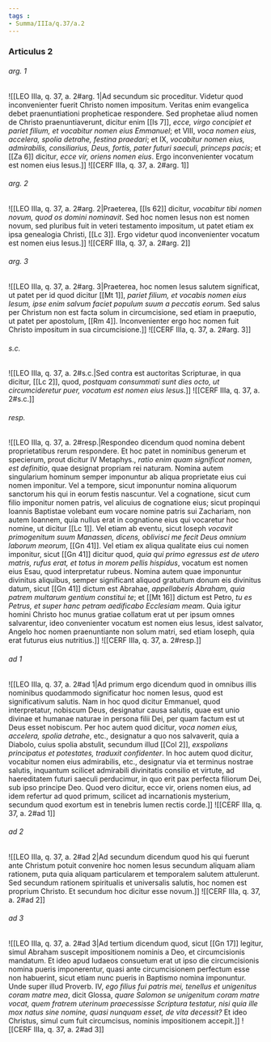 ```yaml
---
tags : 
- Summa/IIIa/q.37/a.2
---
```


### Articulus 2

###### arg. 1
![[LEO IIIa, q. 37, a. 2#arg. 1|Ad secundum sic proceditur. Videtur quod inconvenienter fuerit Christo nomen impositum. Veritas enim evangelica debet praenuntiationi propheticae respondere. Sed prophetae aliud nomen de Christo praenuntiaverunt, dicitur enim [[Is 7]], *ecce, virgo concipiet et pariet filium, et vocabitur nomen eius Emmanuel*; et VIII, *voca nomen eius, accelera, spolia detrahe, festina praedari*; et IX, *vocabitur nomen eius, admirabilis, consiliarius, Deus, fortis, pater futuri saeculi, princeps pacis*; et [[Za 6]] dicitur, *ecce vir, oriens nomen eius*. Ergo inconvenienter vocatum est nomen eius Iesus.]]
![[CERF IIIa, q. 37, a. 2#arg. 1]]

###### arg. 2
![[LEO IIIa, q. 37, a. 2#arg. 2|Praeterea, [[Is 62]] dicitur, *vocabitur tibi nomen novum, quod os domini nominavit*. Sed hoc nomen Iesus non est nomen novum, sed pluribus fuit in veteri testamento impositum, ut patet etiam ex ipsa genealogia Christi, [[Lc 3]]. Ergo videtur quod inconvenienter vocatum est nomen eius Iesus.]]
![[CERF IIIa, q. 37, a. 2#arg. 2]]

###### arg. 3
![[LEO IIIa, q. 37, a. 2#arg. 3|Praeterea, hoc nomen Iesus salutem significat, ut patet per id quod dicitur [[Mt 1]], *pariet filium, et vocabis nomen eius Iesum, ipse enim salvum faciet populum suum a peccatis eorum*. Sed salus per Christum non est facta solum in circumcisione, sed etiam in praeputio, ut patet per apostolum, [[Rm 4]]. Inconvenienter ergo hoc nomen fuit Christo impositum in sua circumcisione.]]
![[CERF IIIa, q. 37, a. 2#arg. 3]]

###### s.c.
![[LEO IIIa, q. 37, a. 2#s.c.|Sed contra est auctoritas Scripturae, in qua dicitur, [[Lc 2]], quod, *postquam consummati sunt dies octo, ut circumcideretur puer, vocatum est nomen eius Iesus*.]]
![[CERF IIIa, q. 37, a. 2#s.c.]]

###### resp.
![[LEO IIIa, q. 37, a. 2#resp.|Respondeo dicendum quod nomina debent proprietatibus rerum respondere. Et hoc patet in nominibus generum et specierum, prout dicitur IV Metaphys., *ratio enim quam significat nomen, est definitio*, quae designat propriam rei naturam. Nomina autem singularium hominum semper imponuntur ab aliqua proprietate eius cui nomen imponitur. Vel a tempore, sicut imponuntur nomina aliquorum sanctorum his qui in eorum festis nascuntur. Vel a cognatione, sicut cum filio imponitur nomen patris, vel alicuius de cognatione eius; sicut propinqui Ioannis Baptistae volebant eum vocare nomine patris sui Zachariam, non autem Ioannem, quia nullus erat in cognatione eius qui vocaretur hoc nomine, ut dicitur [[Lc 1]]. Vel etiam ab eventu, sicut Ioseph *vocavit primogenitum suum Manassen, dicens, oblivisci me fecit Deus omnium laborum meorum*, [[Gn 41]]. Vel etiam ex aliqua qualitate eius cui nomen imponitur, sicut [[Gn 41]] dicitur quod, *quia qui primo egressus est de utero matris, rufus erat, et totus in morem pellis hispidus*, vocatum est nomen eius Esau, quod interpretatur rubeus. Nomina autem quae imponuntur divinitus aliquibus, semper significant aliquod gratuitum donum eis divinitus datum, sicut [[Gn 41]] dictum est Abrahae, *appellaberis Abraham, quia patrem multarum gentium constitui te*; et [[Mt 16]] dictum est Petro, *tu es Petrus, et super hanc petram aedificabo Ecclesiam meam*. Quia igitur homini Christo hoc munus gratiae collatum erat ut per ipsum omnes salvarentur, ideo convenienter vocatum est nomen eius Iesus, idest salvator, Angelo hoc nomen praenuntiante non solum matri, sed etiam Ioseph, quia erat futurus eius nutritius.]]
![[CERF IIIa, q. 37, a. 2#resp.]]

###### ad 1
![[LEO IIIa, q. 37, a. 2#ad 1|Ad primum ergo dicendum quod in omnibus illis nominibus quodammodo significatur hoc nomen Iesus, quod est significativum salutis. Nam in hoc quod dicitur Emmanuel, quod interpretatur, nobiscum Deus, designatur causa salutis, quae est unio divinae et humanae naturae in persona filii Dei, per quam factum est ut Deus esset nobiscum. Per hoc autem quod dicitur, *voca nomen eius, accelera, spolia detrahe*, etc., designatur a quo nos salvaverit, quia a Diabolo, cuius spolia abstulit, secundum illud [[Col 2]], *exspolians principatus et potestates, traduxit confidenter*. In hoc autem quod dicitur, vocabitur nomen eius admirabilis, etc., designatur via et terminus nostrae salutis, inquantum scilicet admirabili divinitatis consilio et virtute, ad haereditatem futuri saeculi perducimur, in quo erit pax perfecta filiorum Dei, sub ipso principe Deo. Quod vero dicitur, ecce vir, oriens nomen eius, ad idem refertur ad quod primum, scilicet ad incarnationis mysterium, secundum quod exortum est in tenebris lumen rectis corde.]]
![[CERF IIIa, q. 37, a. 2#ad 1]]

###### ad 2
![[LEO IIIa, q. 37, a. 2#ad 2|Ad secundum dicendum quod his qui fuerunt ante Christum potuit convenire hoc nomen Iesus secundum aliquam aliam rationem, puta quia aliquam particularem et temporalem salutem attulerunt. Sed secundum rationem spiritualis et universalis salutis, hoc nomen est proprium Christo. Et secundum hoc dicitur esse novum.]]
![[CERF IIIa, q. 37, a. 2#ad 2]]

###### ad 3
![[LEO IIIa, q. 37, a. 2#ad 3|Ad tertium dicendum quod, sicut [[Gn 17]] legitur, simul Abraham suscepit impositionem nominis a Deo, et circumcisionis mandatum. Et ideo apud Iudaeos consuetum erat ut ipso die circumcisionis nomina pueris imponerentur, quasi ante circumcisionem perfectum esse non habuerint, sicut etiam nunc pueris in Baptismo nomina imponuntur. Unde super illud Proverb. IV, *ego filius fui patris mei, tenellus et unigenitus coram matre mea*, dicit Glossa, *quare Salomon se unigenitum coram matre vocat, quem fratrem uterinum praecessisse Scriptura testatur, nisi quia ille mox natus sine nomine, quasi nunquam esset, de vita decessit?* Et ideo Christus, simul cum fuit circumcisus, nominis impositionem accepit.]]
![[CERF IIIa, q. 37, a. 2#ad 3]]

